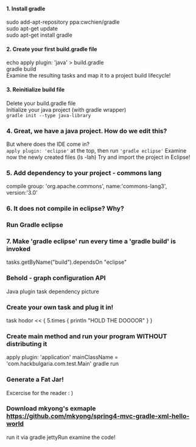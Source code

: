 #### 1. Install gradle
sudo add-apt-repository ppa:cwchien/gradle  
sudo apt-get update  
sudo apt-get install gradle  

#### 2. Create your first build.gradle file
echo apply plugin: 'java' > build.gradle  
gradle build  
Examine the resulting tasks and map it to a project   build lifecycle!

#### 3. Reinitialize build file
Delete your build.gradle file    
Initialize your java project (with gradle wrapper)  
`gradle init --type java-library`

### 4. Great, we have a java project. How do we edit this?
But where does the IDE come in?  
`apply plugin: 'eclipse'` at the top,
then run `'gradle eclipse'`
Examine now the newly created files (ls -lah)
Try and import the project in Eclipse!

### 5. Add dependency to your project - commons lang
compile group: 'org.apache.commons', name:'commons-lang3', version:'3.0'

### 6. It does not compile in eclipse? Why?

### Run Gradle eclipse

### 7. Make 'gradle eclipse' run every time a 'gradle build' is invoked
tasks.getByName("build").dependsOn "eclipse"

### Behold - graph configuration API
Java plugin task dependency picture

### Create your own task and plug it in!
task hodor << {
 5.times { println "HOLD THE DOOOOR" }
}

### Create main method and run your program WITHOUT distributing it
apply plugin: 'application'
mainClassName = 'com.hackbulgaria.com.test.Main'
gradle run

### Generate a Fat Jar!
Excercise for the reader : )

### Download mkyong's exmaple https://github.com/mkyong/spring4-mvc-gradle-xml-hello-world
run it via gradle jettyRun
examine the code!

